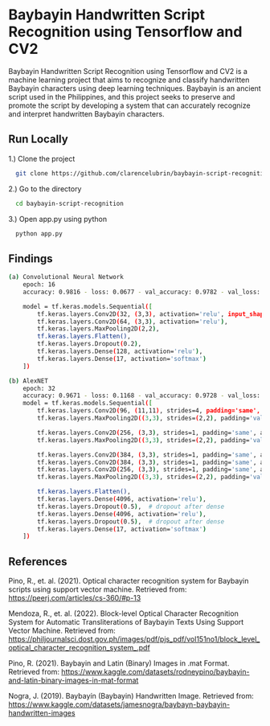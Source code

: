 
# Baybayin Handwritten Script Recognition using Tensorflow and CV2

Baybayin Handwritten Script Recognition using Tensorflow and CV2 is a machine learning project that aims to recognize and classify handwritten Baybayin characters using deep learning techniques. Baybayin is an ancient script used in the Philippines, and this project seeks to preserve and promote the script by developing a system that can accurately recognize and interpret handwritten Baybayin characters.

## Run Locally

1.) Clone the project

```bash
  git clone https://github.com/clarencelubrin/baybayin-script-recognition
```
2.) Go to the directory

```bash
  cd baybayin-script-recognition
```

3.) Open app.py using python

```bash
  python app.py
```


## Findings

```bash
(a) Convolutional Neural Network
    epoch: 16
    accuracy: 0.9816 - loss: 0.0677 - val_accuracy: 0.9782 - val_loss: 0.0775

    model = tf.keras.models.Sequential([
        tf.keras.layers.Conv2D(32, (3,3), activation='relu', input_shape=(50, 50, 1)),
        tf.keras.layers.Conv2D(64, (3,3), activation='relu'),
        tf.keras.layers.MaxPooling2D(2,2),
        tf.keras.layers.Flatten(),
        tf.keras.layers.Dropout(0.2),
        tf.keras.layers.Dense(128, activation='relu'),
        tf.keras.layers.Dense(17, activation='softmax')
    ])
```
```bash
(b) AlexNET
    epoch: 32
    accuracy: 0.9671 - loss: 0.1168 - val_accuracy: 0.9728 - val_loss: 0.0820 - learning_rate: 6.5610e-11
    model = tf.keras.models.Sequential([
        tf.keras.layers.Conv2D(96, (11,11), strides=4, padding='same', activation='relu', input_shape=(227,227,1)),
        tf.keras.layers.MaxPooling2D((3,3), strides=(2,2), padding='valid'),

        tf.keras.layers.Conv2D(256, (3,3), strides=1, padding='same', activation='relu'),
        tf.keras.layers.MaxPooling2D((3,3), strides=(2,2), padding='valid'),

        tf.keras.layers.Conv2D(384, (3,3), strides=1, padding='same', activation='relu'),
        tf.keras.layers.Conv2D(384, (3,3), strides=1, padding='same', activation='relu'),
        tf.keras.layers.Conv2D(256, (3,3), strides=1, padding='same', activation='relu'),
        tf.keras.layers.MaxPooling2D((3,3), strides=(2,2), padding='valid'),

        tf.keras.layers.Flatten(),
        tf.keras.layers.Dense(4096, activation='relu'),
        tf.keras.layers.Dropout(0.5),  # dropout after dense
        tf.keras.layers.Dense(4096, activation='relu'),
        tf.keras.layers.Dropout(0.5),  # dropout after dense
        tf.keras.layers.Dense(17, activation='softmax')
    ])
```
## References

Pino, R., et. al. (2021). Optical character recognition system for Baybayin scripts using support vector machine. Retrieved from: https://peerj.com/articles/cs-360/#p-13

Mendoza, R., et. al. (2022). Block-level Optical Character Recognition System
for Automatic Transliterations of Baybayin Texts
Using Support Vector Machine. Retrieved from: https://philjournalsci.dost.gov.ph/images/pdf/pjs_pdf/vol151no1/block_level_optical_character_recognition_system_.pdf

Pino, R. (2021). Baybayin and Latin (Binary) Images in .mat Format. Retrieved from: https://www.kaggle.com/datasets/rodneypino/baybayin-and-latin-binary-images-in-mat-format

Nogra, J. (2019). Baybayín (Baybayin) Handwritten Image. Retrieved from: https://www.kaggle.com/datasets/jamesnogra/baybayn-baybayin-handwritten-images